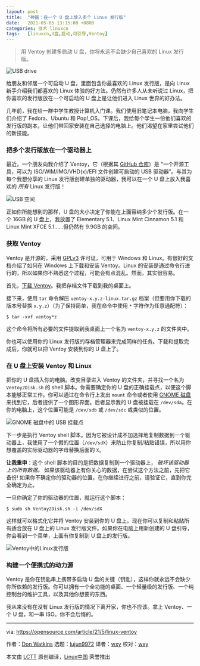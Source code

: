 ```yaml
---
layout: post
title:	"神器：在一个 U 盘上放入多个 Linux 发行版"
date:	2021-05-05 13:15:00 +0800 
categories:	技术 linuxcn 
tags:	[linuxcn,U盘,启动,可引导,Ventoy]
---
```




> 
> 用 Ventoy 创建多启动 U 盘，你将永远不会缺少自己喜欢的 Linux 发行版。
> 
> 
> 


![](/Asserts/Images//attachment/album/202105/05/131432p5q7hh5cm7a8ffsd.jpg "USB drive")


给朋友和邻居一个可启动 U 盘，里面包含你最喜欢的 Linux 发行版，是向 Linux 新手介绍我们都喜欢的 Linux 体验的好方法。仍然有许多人从未听说过 Linux，把你喜欢的发行版放在一个可启动的 U 盘上是让他们进入 Linux 世界的好办法。


几年前，我在给一群中学生教授计算机入门课。我们使用旧笔记本电脑，我向学生们介绍了 Fedora、Ubuntu 和 Pop!\_OS。下课后，我给每个学生一份他们喜欢的发行版的副本，让他们带回家安装在自己选择的电脑上。他们渴望在家里尝试他们的新技能。


### 把多个发行版放在一个驱动器上


最近，一个朋友向我介绍了 Ventoy，它（根据其 [GitHub 仓库](https://github.com/ventoy/Ventoy)）是 “一个开源工具，可以为 ISO/WIM/IMG/VHD(x)/EFI 文件创建可启动的 USB 驱动器”。与其为每个我想分享的 Linux 发行版创建单独的驱动器，我可以在一个 U 盘上放入我喜欢的 *所有* Linux 发行版！


![USB 空间](/Asserts/Images//attachment/album/202105/05/131519zqhhnb9ppwqk2hbn.png "USB space")


正如你所能想到的那样，U 盘的大小决定了你能在上面容纳多少个发行版。在一个 16GB 的 U 盘上，我放置了 Elementary 5.1、Linux Mint Cinnamon 5.1 和 Linux Mint XFCE 5.1......但仍然有 9.9GB 的空间。


### 获取 Ventoy


Ventoy 是开源的，采用 [GPLv3](https://www.ventoy.net/en/doc_license.html) 许可证，可用于 Windows 和 Linux。有很好的文档介绍了如何在 Windows 上下载和安装 Ventoy。Linux 的安装是通过命令行进行的，所以如果你不熟悉这个过程，可能会有点混乱。然而，其实很容易。


首先，[下载 Ventoy](https://github.com/ventoy/Ventoy/releases)。我把存档文件下载到我的桌面上。


接下来，使用 `tar` 命令解压 `ventoy-x.y.z-linux.tar.gz` 档案（但要用你下载的版本号替换 `x.y.z`）（为了保持简单，我在命令中使用 `*` 字符作为任意通配符）：



```
$ tar -xvf ventoy*z

```

这个命令将所有必要的文件提取到我桌面上一个名为 `ventoy-x.y.z` 的文件夹中。


你也可以使用你的 Linux 发行版的存档管理器来完成同样的任务。下载和提取完成后，你就可以把 Ventoy 安装到你的 U 盘上了。


### 在 U 盘上安装 Ventoy 和 Linux


把你的 U 盘插入你的电脑。改变目录进入 Ventoy 的文件夹，并寻找一个名为 `Ventoy2Disk.sh` 的 shell 脚本。你需要确定你的 U 盘的正确挂载点，以便这个脚本能够正常工作。你可以通过在命令行上发出 `mount` 命令或者使用 [GNOME 磁盘](https://wiki.gnome.org/Apps/Disks) 来找到它，后者提供了一个图形界面。后者显示我的 U 盘被挂载在 `/dev/sda`。在你的电脑上，这个位置可能是 `/dev/sdb` 或 `/dev/sdc` 或类似的位置。


![GNOME 磁盘中的 USB 挂载点](/Asserts/Images//attachment/album/202105/05/131520puyy1ecrseq4hhbu.png "USB mount point in GNOME Disks")


下一步是执行 Ventoy shell 脚本。因为它被设计成不加选择地复制数据到一个驱动器上，我使用了一个假的位置（`/dev/sdX`）来防止你复制/粘贴错误，所以用你想覆盖的实际驱动器的字母替换后面的 `X`。


**让我重申**：这个 shell 脚本的目的是把数据复制到一个驱动器上， *破坏该驱动器上的所有数据。* 如果该驱动器上有你关心的数据，在尝试这个方法之前，先把它备份! 如果你不确定你的驱动器的位置，在你继续进行之前，请验证它，直到你完全确定为止。


一旦你确定了你的驱动器的位置，就运行这个脚本：



```
$ sudo sh Ventoy2Disk.sh -i /dev/sdX

```

这样就可以格式化它并将 Ventoy 安装到你的 U 盘上。现在你可以复制和粘贴所有适合放在 U 盘上的 Linux 发行版文件。如果你在电脑上用新创建的 U 盘引导，你会看到一个菜单，上面有你复制到 U 盘上的发行版。


![Ventoy中的Linux发行版](/Asserts/Images//attachment/album/202105/05/131521ylm9ec4kzukeksyo.jpg "Linux distros in Ventoy")


### 构建一个便携式的动力源


Ventoy 是你在钥匙串上携带多启动 U 盘的关键（钥匙），这样你就永远不会缺少你所依赖的发行版。你可以拥有一个全功能的桌面、一个轻量级的发行版、一个纯控制台的维护工具，以及其他你想要的东西。


我从来没有在没有 Linux 发行版的情况下离开家，你也不应该。拿上 Ventoy、一个 U 盘，和一串 ISO。你不会后悔的。




---


via: <https://opensource.com/article/21/5/linux-ventoy>


作者：[Don Watkins](https://opensource.com/users/don-watkins) 选题：[lujun9972](https://github.com/lujun9972) 译者：[wxy](https://github.com/wxy) 校对：[wxy](https://github.com/wxy)


本文由 [LCTT](https://github.com/LCTT/TranslateProject) 原创编译，[Linux中国](https://linux.cn/) 荣誉推出
